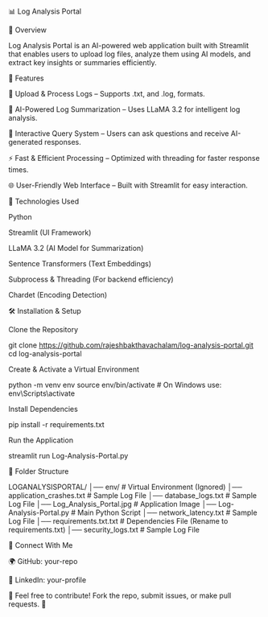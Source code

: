 📊 Log Analysis Portal

🚀 Overview

Log Analysis Portal is an AI-powered web application built with Streamlit that enables users to upload log files, analyze them using AI models, and extract key insights or summaries efficiently.

🔹 Features

📂 Upload & Process Logs – Supports .txt, and .log, formats.

🤖 AI-Powered Log Summarization – Uses LLaMA 3.2 for intelligent log analysis.

💬 Interactive Query System – Users can ask questions and receive AI-generated responses.

⚡ Fast & Efficient Processing – Optimized with threading for faster response times.

🌐 User-Friendly Web Interface – Built with Streamlit for easy interaction.

📌 Technologies Used

Python

Streamlit (UI Framework)

LLaMA 3.2 (AI Model for Summarization)

Sentence Transformers (Text Embeddings)

Subprocess & Threading (For backend efficiency)

Chardet (Encoding Detection)

🛠 Installation & Setup

Clone the Repository

git clone https://github.com/rajeshbakthavachalam/log-analysis-portal.git
cd log-analysis-portal

Create & Activate a Virtual Environment

python -m venv env
source env/bin/activate  # On Windows use: env\Scripts\activate

Install Dependencies

pip install -r requirements.txt

Run the Application

streamlit run Log-Analysis-Portal.py

📂 Folder Structure

LOGANALYSISPORTAL/
│── env/                        # Virtual Environment (Ignored)
│── application_crashes.txt      # Sample Log File
│── database_logs.txt            # Sample Log File
│── Log_Analysis_Portal.jpg      # Application Image
│── Log-Analysis-Portal.py       # Main Python Script
│── network_latency.txt          # Sample Log File
│── requirements.txt.txt         # Dependencies File (Rename to requirements.txt)
│── security_logs.txt            # Sample Log File

🔗 Connect With Me

🌍 GitHub: your-repo

💼 LinkedIn: your-profile

📌 Feel free to contribute! Fork the repo, submit issues, or make pull requests. 🚀

